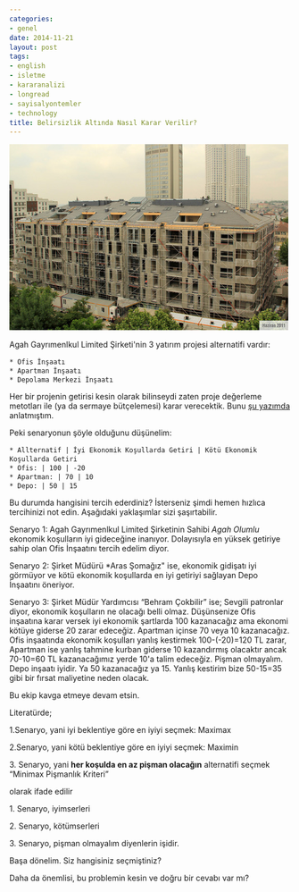 ```yaml
---
categories:
- genel
date: 2014-11-21
layout: post
tags:
- english
- isletme
- kararanalizi
- longread
- sayisalyontemler
- technology
title: Belirsizlik Altında Nasıl Karar Verilir?
---
```


![](/images/tumblr_inline_nfebkqdglr1r4exmc.jpg)

Agah Gayrımenlkul Limited Şirketi'nin 3 yatırım projesi alternatifi vardır:

```
* Ofis İnşaatı
* Apartman İnşaatı
* Depolama Merkezi İnşaatı
```

Her bir projenin getirisi kesin olarak bilinseydi zaten proje değerleme metotları ile (ya da sermaye bütçelemesi) karar verecektik. Bunu [şu yazımda](http://blog.suatatan.com/post/102345894983/sermaye-butcelemesi) anlatmıştım.

Peki senaryonun şöyle olduğunu düşünelim:

```
* Allternatif | İyi Ekonomik Koşullarda Getiri | Kötü Ekonomik Koşullarda Getiri
* Ofis: | 100 | -20 
* Apartman: | 70 | 10
* Depo: | 50 | 15
```

Bu durumda hangisini tercih ederdiniz? İsterseniz şimdi hemen hızlıca tercihinizi not edin. Aşağıdaki yaklaşımlar sizi şaşırtabilir.

Senaryo 1: Agah Gayrımenlkul Limited Şirketinin Sahibi _Agah Olumlu_ ekonomik koşulların iyi gideceğine inanıyor. Dolayısıyla en yüksek getiriye sahip olan Ofis İnşaatını tercih edelim diyor.

Senaryo 2: Şirket Müdürü \*Aras Şomağız" ise, ekonomik gidişatı iyi görmüyor ve kötü ekonomik koşullarda en iyi getiriyi sağlayan Depo İnşaatını öneriyor.

Senaryo 3: Şirket Müdür Yardımcısı “Behram Çokbilir” ise; Sevgili patronlar diyor, ekonomik koşulların ne olacağı belli olmaz. Düşünsenize Ofis inşaatına karar versek iyi ekonomik şartlarda 100 kazanacağız ama ekonomi kötüye giderse 20 zarar edeceğiz. Apartman içinse 70 veya 10 kazanacağız. Ofis inşaatında ekonomik koşulları yanlış kestirmek 100-(-20)=120 TL zarar, Apartman ise yanlış tahmine kurban giderse 10 kazandırmış olacaktır ancak 70-10=60 TL kazanacağımız yerde 10'a talim edeceğiz. Pişman olmayalım. Depo inşaatı iyidir. Ya 50 kazanacağız ya 15. Yanlış kestirim bize 50-15=35 gibi bir fırsat maliyetine neden olacak.

Bu ekip kavga etmeye devam etsin.

Literatürde;

1.Senaryo, yani iyi beklentiye göre en iyiyi seçmek: Maximax

2.Senaryo, yani kötü beklentiye göre en iyiyi seçmek: Maximin

3\. Senaryo, yani **her koşulda en az pişman olacağın** alternatifi seçmek “Minimax Pişmanlık Kriteri”

olarak ifade edilir

1\. Senaryo, iyimserleri

2\. Senaryo, kötümserleri

3\. Senaryo, pişman olmayalım diyenlerin işidir.

Başa dönelim. Siz hangisiniz seçmiştiniz?

Daha da önemlisi, bu problemin kesin ve doğru bir cevabı var mı?
